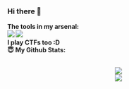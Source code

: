 ### Hi there 👋

<!--
**TheFlash2k/theflash2k** is a ✨ _special_ ✨ repository because its `README.md` (this file) appears on your GitHub profile.

Here are some ideas to get you started:

- 🔭 I’m currently working on ...
- 🌱 I’m currently learning ...
- 👯 I’m looking to collaborate on ...
- 🤔 I’m looking for help with ...
- 💬 Ask me about ...
- 📫 How to reach me: ...
- 😄 Pronouns: ...
- ⚡ Fun fact: ...
-->

<summary><b>The tools in my arsenal: </summary>
<img src="https://img.shields.io/badge/-Visual%20Studio%20Code-23A9F2?style=flat-square&logo=Visual%20Studio%20Code&logoColor=white"/>
<img src="https://img.shields.io/badge/-Github-181717?style=flat-square&logo=GitHub&logoColor=white"/>

<summary><b>I play CTFs too :D</summary>
<script src="https://tryhackme.com/badge/14512"></script>

<!--
<summary><b>Socials</summary>
[![Linkedin Badge](https://img.shields.io/badge/-alitaqiwajid-blue?style=flat-square&logo=Linkedin&logoColor=white&link=https://www.linkedin.com/in/alitaqiwajid/)](https://www.linkedin.com/in/alitaqiwajid/)
[![Instagram Badge](https://img.shields.io/badge/-alitaqiwajid-purple?style=flat-square&logo=instagram&logoColor=white&link=https://instagram.com/alitaqiwajid/)](https://instagram.com/alitaqiwajid)
[![Youtube Badge](https://img.shields.io/badge/-Ali%20Taqi-darkred?style=flat-square&logo=youtube&logoColor=white&link=https://www.youtube.com/c/alitaqi)](https://www.youtube.com/c/alitaqi)
[![Gmail Badge](https://img.shields.io/badge/-kanna6501@gmail.com-c14438?style=flat-square&logo=Gmail&logoColor=white&link=mailto:kanna6501@gmail.com)](mailto:kanna6501@gmail.com)
-->
<summary> 😇 <b>My Github Stats</b>: </summary>
<br>
<p align = "center">
  <img src = "https://github-readme-stats.vercel.app/api?username=theflash2k&show_icons=true&theme=tokyonight&line_height=27">
  <br>
  <img src = "https://github-readme-stats.vercel.app/api/top-langs/?username=theflash2k&hide=css,java,html&theme=tokyonight">
</p>

